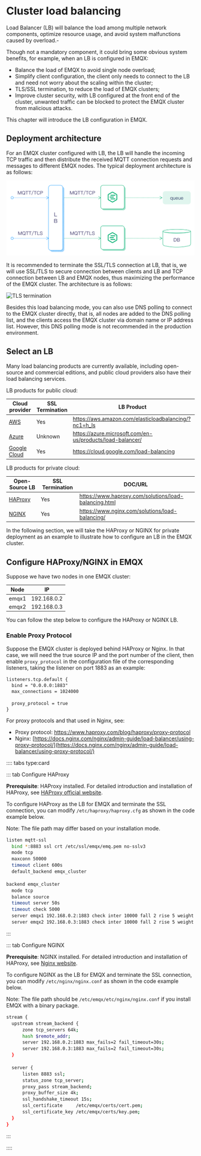 # Cluster load balancing

Load Balancer (LB) will balance the load among multiple network components, optimize resource usage, and avoid system malfunctions caused by overload.-

Though not a mandatory component, it could bring some obvious system benefits, for example, when an LB is configured in EMQX:

- Balance the load of EMQX to avoid single node overload;
- Simplify client configuration, the client only needs to connect to the LB and need not worry about the scaling within the cluster;
- TLS/SSL termination, to reduce the load of EMQX clusters;
- Improve cluster security, with LB configured at the front end of the cluster, unwanted traffic can be blocked to protect the EMQX cluster from malicious attacks. 

This chapter will introduce the LB configuration in EMQX. 

## Deployment architecture

For an EMQX cluster configured with LB, the LB will handle the incoming TCP traffic and then distribute the received MQTT connection requests and messages to different EMQX nodes. The typical deployment architecture is as follows:

![image](./assets/lb_1.png)

It is recommended to terminate the SSL/TLS connection at LB, that is, we will use SSL/TLS to secure connection between clients and LB and TCP connection between LB and EMQX nodes, thus maximizing the performance of the EMQX cluster. The architecture is as follows:

![TLS termination](/Users/lena/Documents/GitHub/wivwiv/未命名/en_US/deploy/cluster/assets/TLS_termination.png)

Besides this load balancing mode, you can also use DNS polling to connect to the EMQX cluster directly, that is, all nodes are added to the DNS polling list, and the clients access the EMQX cluster via domain name or IP address list. However, this DNS polling mode is not recommended in the production environment. 

## Select an LB

Many load balancing products are currently available, including open-source and commercial editions, and public cloud providers also have their load balancing services.

LB products for public cloud:

| Cloud provider                            | SSL Termination | LB Product                                                  |
| ----------------------------------------- | --------------- | ----------------------------------------------------------- |
| [AWS](https://aws.amazon.com)             | Yes             | <https://aws.amazon.com/elasticloadbalancing/?nc1=h_ls>     |
| [Azure](https://azure.microsoft.com)      | Unknown         | <https://azure.microsoft.com/en-us/products/load-balancer/> |
| [Google Cloud](https://cloud.google.com/) | Yes             | <https://cloud.google.com/load-balancing>                   |

 LB products for private cloud:

| Open-Source LB                     | SSL Termination | DOC/URL                                                 |
| ---------------------------------- | --------------- | ------------------------------------------------------- |
| [HAProxy](https://www.haproxy.org) | Yes             | <https://www.haproxy.com/solutions/load-balancing.html> |
| [NGINX](https://www.nginx.com)     | Yes             | <https://www.nginx.com/solutions/load-balancing/>       |

In the following section, we will take the HAProxy or NGINX for private deployment as an example to illustrate how to configure an LB in the EMQX cluster. 

## Configure HAProxy/NGINX in EMQX

Suppose we have two nodes in one EMQX cluster:

| Node  | IP          |
| ----- | ----------- |
| emqx1 | 192.168.0.2 |
| emqx2 | 192.168.0.3 |

You can follow the step below to configure the HAProxy or NGINX LB. 

### Enable Proxy Protocol

Suppose the EMQX cluster is deployed behind HAProxy or Nginx. In that case, we will need the true source IP and the port number of the client, then enable `proxy_protocol` in the configuration file of the corresponding listeners, taking the listener on port 1883 as an example:

```
listeners.tcp.default {
  bind = "0.0.0.0:1883"
  max_connections = 1024000

  proxy_protocol = true
}
```

For proxy protocols and that used in Nginx, see: 

- Proxy protocol: https://www.haproxy.com/blog/haproxy/proxy-protocol
- Nginx: [https://docs.nginx.com/nginx/admin-guide/load-balancer/using-proxy-protocol/](https://docs.nginx.com/nginx/admin-guide/load-balancer/using-proxy-protocol/)

:::: tabs type:card

::: tab Configure HAProxy 

**Prerequisite**: HAProxy installed. For detailed introduction and installation of HAProxy, see [HAProxy official website](http://www.haproxy.org/).

To configure HAProxy as the LB for EMQX and terminate the SSL connection, you can modify `/etc/haproxy/haproxy.cfg` as shown in the code example below. 

Note: The file path may differ based on your installation mode.

```bash
listen mqtt-ssl
  bind *:8883 ssl crt /etc/ssl/emqx/emq.pem no-sslv3
  mode tcp
  maxconn 50000
  timeout client 600s
  default_backend emqx_cluster

backend emqx_cluster
  mode tcp
  balance source
  timeout server 50s
  timeout check 5000
  server emqx1 192.168.0.2:1883 check inter 10000 fall 2 rise 5 weight 1
  server emqx2 192.168.0.3:1883 check inter 10000 fall 2 rise 5 weight 1
```

:::

::: tab Configure NGINX

**Prerequisite**: NGINX installed. For detailed introduction and installation of HAProxy, see [Nginx website](https://www.nginx.com/).

To configure NGINX as the LB for EMQX and terminate the SSL connection, you can modify `/etc/nginx/nginx.conf` as shown in the code example below. 

Note: The file path should be   `/etc/emqx/etc/nginx/nginx.conf` if you install EMQX with a binary package.

```bash
stream {
  upstream stream_backend {
      zone tcp_servers 64k;
      hash $remote_addr;
      server 192.168.0.2:1883 max_fails=2 fail_timeout=30s;
      server 192.168.0.3:1883 max_fails=2 fail_timeout=30s;
  }

  server {
      listen 8883 ssl;
      status_zone tcp_server;
      proxy_pass stream_backend;
      proxy_buffer_size 4k;
      ssl_handshake_timeout 15s;
      ssl_certificate     /etc/emqx/certs/cert.pem;
      ssl_certificate_key /etc/emqx/certs/key.pem;
  }
}
```

:::

::::
